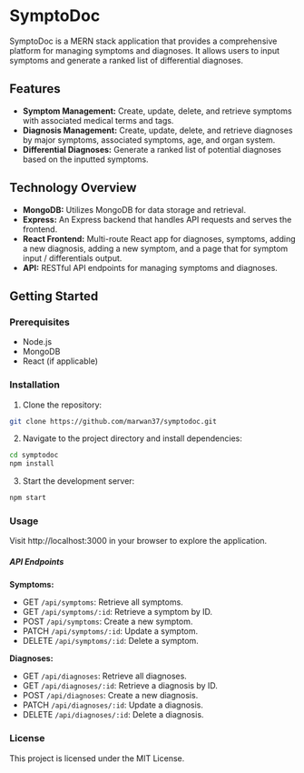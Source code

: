 # SymptoDoc

SymptoDoc is a MERN stack application that provides a comprehensive platform for managing symptoms and diagnoses. It allows users to input symptoms and generate a ranked list of differential diagnoses.

## Features

- **Symptom Management:** Create, update, delete, and retrieve symptoms with associated medical terms and tags.
- **Diagnosis Management:** Create, update, delete, and retrieve diagnoses by major symptoms, associated symptoms, age, and organ system.
- **Differential Diagnoses:** Generate a ranked list of potential diagnoses based on the inputted symptoms.

## Technology Overview
- **MongoDB:** Utilizes MongoDB for data storage and retrieval.
- **Express:** An Express backend that handles API requests and serves the frontend.
- **React Frontend:** Multi-route React app for diagnoses, symptoms, adding a new diagnosis, adding a new symptom, and a page that for symptom input / differentials output.
- **API:** RESTful API endpoints for managing symptoms and diagnoses.

## Getting Started

### Prerequisites

- Node.js
- MongoDB
- React (if applicable)

### Installation

1. Clone the repository:
```bash
git clone https://github.com/marwan37/symptodoc.git
```

2. Navigate to the project directory and install dependencies:

```bash
cd symptodoc
npm install
```

3. Start the development server:

```bash
npm start
```

### Usage
Visit http://localhost:3000 in your browser to explore the application.

##### API Endpoints

**Symptoms:**

- GET `/api/symptoms`: Retrieve all symptoms.
- GET `/api/symptoms/:id`: Retrieve a symptom by ID.
- POST `/api/symptoms`: Create a new symptom.
- PATCH `/api/symptoms/:id`: Update a symptom.
- DELETE `/api/symptoms/:id`: Delete a symptom.

**Diagnoses:**

- GET `/api/diagnoses`: Retrieve all diagnoses.
- GET `/api/diagnoses/:id`: Retrieve a diagnosis by ID.
- POST `/api/diagnoses`: Create a new diagnosis.
- PATCH `/api/diagnoses/:id`: Update a diagnosis.
- DELETE `/api/diagnoses/:id`: Delete a diagnosis.

### License
This project is licensed under the MIT License.
